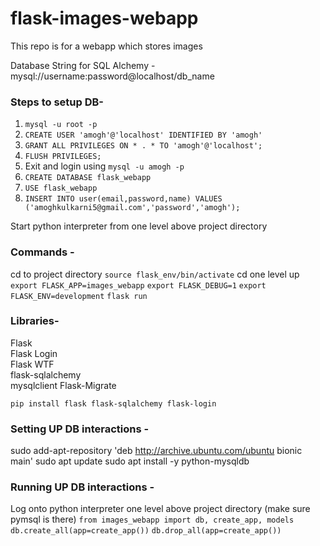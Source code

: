 # flask-images-webapp
This repo is for a webapp which stores images

Database String for SQL Alchemy - mysql://username:password@localhost/db_name

### Steps to setup DB-
1. `mysql -u root -p`
2. `CREATE USER 'amogh'@'localhost' IDENTIFIED BY 'amogh'`
3. `GRANT ALL PRIVILEGES ON * . * TO 'amogh'@'localhost';`
4. `FLUSH PRIVILEGES;`
5. Exit and login using `mysql -u amogh -p`
6. `CREATE DATABASE flask_webapp`
7. `USE flask_webapp`
8. `INSERT INTO user(email,password,name) VALUES ('amoghkulkarni5@gmail.com','password','amogh');`

Start python interpreter from one level above project directory

### Commands -
cd to project directory
`source flask_env/bin/activate`
cd one level up
`export FLASK_APP=images_webapp`
`export FLASK_DEBUG=1`
`export FLASK_ENV=development`
`flask run`

### Libraries-
Flask <br>
Flask Login <br>
Flask WTF <br>
flask-sqlalchemy <br>
mysqlclient
Flask-Migrate

`pip install flask flask-sqlalchemy flask-login`

### Setting UP DB interactions - 
sudo add-apt-repository 'deb http://archive.ubuntu.com/ubuntu bionic main'
sudo apt update
sudo apt install -y python-mysqldb

### Running UP DB interactions - 
Log onto python interpreter one level above project directory (make sure pymsql is there)
`from images_webapp import db, create_app, models`
`db.create_all(app=create_app())`
`db.drop_all(app=create_app())`

